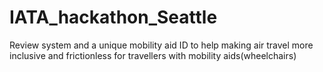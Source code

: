 # IATA_hackathon_Seattle
Review system and a unique mobility aid ID to help making air travel more inclusive and frictionless for travellers with mobility aids(wheelchairs)
